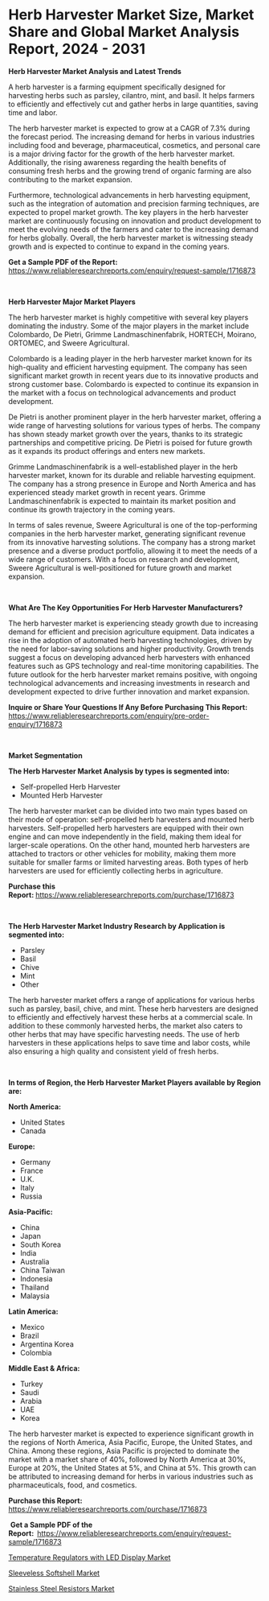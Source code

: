 <p><h1>Herb Harvester Market Size, Market Share and Global Market Analysis Report, 2024 - 2031</h1></p><p><strong>Herb Harvester Market Analysis and Latest Trends</strong></p>
<p><p>A herb harvester is a farming equipment specifically designed for harvesting herbs such as parsley, cilantro, mint, and basil. It helps farmers to efficiently and effectively cut and gather herbs in large quantities, saving time and labor.</p><p>The herb harvester market is expected to grow at a CAGR of 7.3% during the forecast period. The increasing demand for herbs in various industries including food and beverage, pharmaceutical, cosmetics, and personal care is a major driving factor for the growth of the herb harvester market. Additionally, the rising awareness regarding the health benefits of consuming fresh herbs and the growing trend of organic farming are also contributing to the market expansion.</p><p>Furthermore, technological advancements in herb harvesting equipment, such as the integration of automation and precision farming techniques, are expected to propel market growth. The key players in the herb harvester market are continuously focusing on innovation and product development to meet the evolving needs of the farmers and cater to the increasing demand for herbs globally. Overall, the herb harvester market is witnessing steady growth and is expected to continue to expand in the coming years.</p></p>
<p><strong>Get a Sample PDF of the Report:&nbsp;</strong> <a href="https://www.reliableresearchreports.com/enquiry/request-sample/1716873">https://www.reliableresearchreports.com/enquiry/request-sample/1716873</a></p>
<p>&nbsp;</p>
<p><strong>Herb Harvester Major Market Players</strong></p>
<p><p>The herb harvester market is highly competitive with several key players dominating the industry. Some of the major players in the market include Colombardo, De Pietri, Grimme Landmaschinenfabrik, HORTECH, Moirano, ORTOMEC, and Sweere Agricultural.</p><p>Colombardo is a leading player in the herb harvester market known for its high-quality and efficient harvesting equipment. The company has seen significant market growth in recent years due to its innovative products and strong customer base. Colombardo is expected to continue its expansion in the market with a focus on technological advancements and product development.</p><p>De Pietri is another prominent player in the herb harvester market, offering a wide range of harvesting solutions for various types of herbs. The company has shown steady market growth over the years, thanks to its strategic partnerships and competitive pricing. De Pietri is poised for future growth as it expands its product offerings and enters new markets.</p><p>Grimme Landmaschinenfabrik is a well-established player in the herb harvester market, known for its durable and reliable harvesting equipment. The company has a strong presence in Europe and North America and has experienced steady market growth in recent years. Grimme Landmaschinenfabrik is expected to maintain its market position and continue its growth trajectory in the coming years.</p><p>In terms of sales revenue, Sweere Agricultural is one of the top-performing companies in the herb harvester market, generating significant revenue from its innovative harvesting solutions. The company has a strong market presence and a diverse product portfolio, allowing it to meet the needs of a wide range of customers. With a focus on research and development, Sweere Agricultural is well-positioned for future growth and market expansion.</p></p>
<p>&nbsp;</p>
<p><strong>What Are The Key Opportunities For Herb Harvester Manufacturers?</strong></p>
<p><p>The herb harvester market is experiencing steady growth due to increasing demand for efficient and precision agriculture equipment. Data indicates a rise in the adoption of automated herb harvesting technologies, driven by the need for labor-saving solutions and higher productivity. Growth trends suggest a focus on developing advanced herb harvesters with enhanced features such as GPS technology and real-time monitoring capabilities. The future outlook for the herb harvester market remains positive, with ongoing technological advancements and increasing investments in research and development expected to drive further innovation and market expansion.</p></p>
<p><strong>Inquire or Share Your Questions If Any Before Purchasing This Report:</strong> <a href="https://www.reliableresearchreports.com/enquiry/pre-order-enquiry/1716873">https://www.reliableresearchreports.com/enquiry/pre-order-enquiry/1716873</a></p>
<p>&nbsp;</p>
<p><strong>Market Segmentation</strong></p>
<p><strong>The Herb Harvester Market Analysis by types is segmented into:</strong></p>
<p><ul><li>Self-propelled Herb Harvester</li><li>Mounted Herb Harvester</li></ul></p>
<p><p>The herb harvester market can be divided into two main types based on their mode of operation: self-propelled herb harvesters and mounted herb harvesters. Self-propelled herb harvesters are equipped with their own engine and can move independently in the field, making them ideal for larger-scale operations. On the other hand, mounted herb harvesters are attached to tractors or other vehicles for mobility, making them more suitable for smaller farms or limited harvesting areas. Both types of herb harvesters are used for efficiently collecting herbs in agriculture.</p></p>
<p><strong>Purchase this Report:&nbsp;</strong><a href="https://www.reliableresearchreports.com/purchase/1716873">https://www.reliableresearchreports.com/purchase/1716873</a></p>
<p>&nbsp;</p>
<p><strong>The Herb Harvester Market Industry Research by Application is segmented into:</strong></p>
<p><ul><li>Parsley</li><li>Basil</li><li>Chive</li><li>Mint</li><li>Other</li></ul></p>
<p><p>The herb harvester market offers a range of applications for various herbs such as parsley, basil, chive, and mint. These herb harvesters are designed to efficiently and effectively harvest these herbs at a commercial scale. In addition to these commonly harvested herbs, the market also caters to other herbs that may have specific harvesting needs. The use of herb harvesters in these applications helps to save time and labor costs, while also ensuring a high quality and consistent yield of fresh herbs.</p></p>
<p>&nbsp;</p>
<p><strong>In terms of Region, the Herb Harvester Market Players available by Region are:</strong></p>
<p>
    <p> <strong> North America: </strong>
        <ul>
            <li>United States</li>
            <li>Canada</li>
        </ul>
        </p> 
    <p> <strong> Europe: </strong>
        <ul>
            <li>Germany</li>
            <li>France</li>
            <li>U.K.</li>
            <li>Italy</li>
            <li>Russia</li>
        </ul>
        </p> 
    <p> <strong> Asia-Pacific: </strong>
        <ul>
            <li>China</li>
            <li>Japan</li>
            <li>South Korea</li>
            <li>India</li>
            <li>Australia</li>
            <li>China Taiwan</li>
            <li>Indonesia</li>
            <li>Thailand</li>
            <li>Malaysia</li>
        </ul>
        </p> 
    <p> <strong> Latin America: </strong>
        <ul>
            <li>Mexico</li>
            <li>Brazil</li>
            <li>Argentina Korea</li>
            <li>Colombia</li>
        </ul>
        </p> 
    <p> <strong> Middle East & Africa: </strong>
        <ul>
            <li>Turkey</li>
            <li>Saudi</li>
            <li>Arabia</li>
            <li>UAE</li>
            <li>Korea</li>
        </ul>
    </p>
    </p>
<p><p>The herb harvester market is expected to experience significant growth in the regions of North America, Asia Pacific, Europe, the United States, and China. Among these regions, Asia Pacific is projected to dominate the market with a market share of 40%, followed by North America at 30%, Europe at 20%, the United States at 5%, and China at 5%. This growth can be attributed to increasing demand for herbs in various industries such as pharmaceuticals, food, and cosmetics.</p></p>
<p><strong>Purchase this Report: </strong><a href="https://www.reliableresearchreports.com/purchase/1716873">https://www.reliableresearchreports.com/purchase/1716873</a></p>
<p>&nbsp;<strong>Get a Sample PDF of the Report:&nbsp;&nbsp;</strong><a href="https://www.reliableresearchreports.com/enquiry/request-sample/1716873">https://www.reliableresearchreports.com/enquiry/request-sample/1716873</a></p>
<p><strong></strong></p>
<p><p><a href="https://view.publitas.com/reportprime-1/temperature-regulators-with-led-display-market-research-report-the-key-to-successful-business-strategy-forecasted-for-period-from-2024-2031/">Temperature Regulators with LED Display Market</a></p><p><a href="https://view.publitas.com/reportprime-1/sleeveless-softshell-market-size-market-share-and-global-market-analysis-report-2024-2031/">Sleeveless Softshell Market</a></p><p><a href="https://view.publitas.com/reportprime-1/stainless-steel-resistors-market-offer-valuable-insights-into-market-size-market-share-market-trends-and-projections-spanning-from-2024-to-2031/">Stainless Steel Resistors Market</a></p></p>
